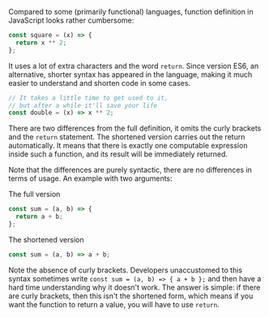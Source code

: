 
Compared to some (primarily functional) languages, function definition in JavaScript looks rather cumbersome:

```javascript
const square = (x) => {
  return x ** 2;
};
```

It uses a lot of extra characters and the word `return`. Since version ES6, an alternative, shorter syntax has appeared in the language, making it much easier to understand and shorten code in some cases.

```javascript
// It takes a little time to get used to it,
// but after a while it'll save your life
const double = (x) => x ** 2;
```

There are two differences from the full definition, it omits the curly brackets and the `return` statement. The shortened version carries out the return automatically. It means that there is exactly one computable expression inside such a function, and its result will be immediately returned.

Note that the differences are purely syntactic, there are no differences in terms of usage. An example with two arguments:

The full version

```javascript
const sum = (a, b) => {
  return a + b;
};
```

The shortened version

```javascript
const sum = (a, b) => a + b;
```

Note the absence of curly brackets. Developers unaccustomed to this syntax sometimes write `const sum = (a, b) => { a + b };` and then have a hard time understanding why it doesn't work. The answer is simple: if there are curly brackets, then this isn't the shortened form, which means if you want the function to return a value, you will have to use `return`.
